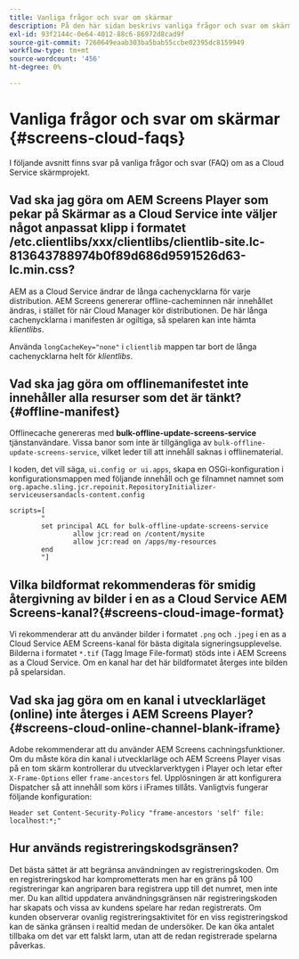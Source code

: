 ```yaml
---
title: Vanliga frågor och svar om skärmar
description: På den här sidan beskrivs vanliga frågor och svar om skärmar as a Cloud Service.
exl-id: 93f2144c-0e64-4012-88c6-86972d8cad9f
source-git-commit: 7260649eaab303ba5bab55ccbe02395dc8159949
workflow-type: tm+mt
source-wordcount: '456'
ht-degree: 0%

---
```


# Vanliga frågor och svar om skärmar {#screens-cloud-faqs}

I följande avsnitt finns svar på vanliga frågor och svar (FAQ) om as a Cloud Service skärmprojekt.

## Vad ska jag göra om AEM Screens Player som pekar på Skärmar as a Cloud Service inte väljer något anpassat klipp i formatet /etc.clientlibs/xxx/clientlibs/clientlib-site.lc-813643788974b0f89d686d9591526d63-lc.min.css?

AEM as a Cloud Service ändrar de långa cachenycklarna för varje distribution. AEM Screens genererar offline-cacheminnen när innehållet ändras, i stället för när Cloud Manager kör distributionen. De här långa cachenycklarna i manifesten är ogiltiga, så spelaren kan inte hämta *klientlibs*.

Använda `longCacheKey="none"` i `clientlib` mappen tar bort de långa cachenycklarna helt för *klientlibs*.


## Vad ska jag göra om offlinemanifestet inte innehåller alla resurser som det är tänkt? {#offline-manifest}

Offlinecache genereras med **bulk-offline-update-screens-service** tjänstanvändare. Vissa banor som inte är tillgängliga av `bulk-offline-update-screens-service`, vilket leder till att innehåll saknas i offlinematerial.

I koden, det vill säga, `ui.config or ui.apps`, skapa en OSGi-konfiguration i konfigurationsmappen med följande innehåll och ge filnamnet namnet som `org.apache.sling.jcr.repoinit.RepositoryInitializer-serviceusersandacls-content.config`

```
scripts=[
        "
        set principal ACL for bulk-offline-update-screens-service
                allow jcr:read on /content/mysite
                allow jcr:read on /apps/my-resources
        end
        "] 
```

## Vilka bildformat rekommenderas för smidig återgivning av bilder i en as a Cloud Service AEM Screens-kanal?{#screens-cloud-image-format}

Vi rekommenderar att du använder bilder i formatet `.png` och `.jpeg` i en as a Cloud Service AEM Screens-kanal för bästa digitala signeringsupplevelse.
Bilderna i formatet `*.tif` (Tagg Image File-format) stöds inte i AEM Screens as a Cloud Service. Om en kanal har det här bildformatet återges inte bilden på spelarsidan.

## Vad ska jag göra om en kanal i utvecklarläget (online) inte återges i AEM Screens Player?{#screens-cloud-online-channel-blank-iframe}

Adobe rekommenderar att du använder AEM Screens cachningsfunktioner. Om du måste köra din kanal i utvecklarläge och AEM Screens Player visas på en tom skärm kontrollerar du utvecklarverktygen i Player och letar efter `X-Frame-Options` eller `frame-ancestors` fel. Upplösningen är att konfigurera Dispatcher så att innehåll som körs i iFrames tillåts. Vanligtvis fungerar följande konfiguration:

```
Header set Content-Security-Policy "frame-ancestors 'self' file: localhost:*;"
```

## Hur används registreringskodsgränsen?

Det bästa sättet är att begränsa användningen av registreringskoden. Om en registreringskod har komprometterats men har en gräns på 100 registreringar kan angriparen bara registrera upp till det numret, men inte mer. Du kan alltid uppdatera användningsgränsen när registreringskoden har skapats och vissa av kundens spelare har redan registrerats. Om kunden observerar ovanlig registreringsaktivitet för en viss registreringskod kan de sänka gränsen i realtid medan de undersöker. De kan öka antalet tillbaka om det var ett falskt larm, utan att de redan registrerade spelarna påverkas.
